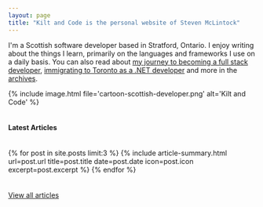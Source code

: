 ```yaml
---
layout: page
title: "Kilt and Code is the personal website of Steven McLintock"
---
```


<section class="text-center">
  <p>I'm a Scottish software developer based in Stratford, Ontario. I enjoy writing about the things I 
  learn, primarily on the languages and frameworks I use on a daily basis. You can also read about 
  <a href="{{ site.baseurl }}/2020/02/16/my-journey-to-becoming-a-full-stack-developer/">my journey to becoming a full stack developer</a>, 
  <a href="{{ site.baseurl }}/2019/06/30/coming-to-canada-immigrating-to-toronto-as-a-dotnet-developer/">immigrating to Toronto as a .NET developer</a> 
  and more in the <a href="{{ site.baseurl }}/articles">archives</a>.</p>

  {%
    include image.html
    file='cartoon-scottish-developer.png'
    alt='Kilt and Code'
  %}
</section>

<section class="text-center" style="margin: 35px 0;">
  <h4>Latest Articles</h4>
</section>

{% for post in site.posts limit:3 %}
  {%
    include article-summary.html
    url=post.url
    title=post.title
    date=post.date
    icon=post.icon
    excerpt=post.excerpt
  %}
{% endfor %}

<section class="text-center" style="margin-top: 35px;">
  <a href="{{ site.baseurl }}/articles">View all articles</a>
</section>